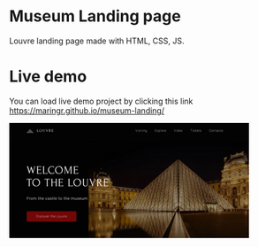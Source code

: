 # Museum Landing page

Louvre landing page made with HTML, CSS, JS.

# Live demo

You can load live demo project by clicking this link https://maringr.github.io/museum-landing/

![Museum Landing](/images/screen-page/welcome-page-screen.png)
